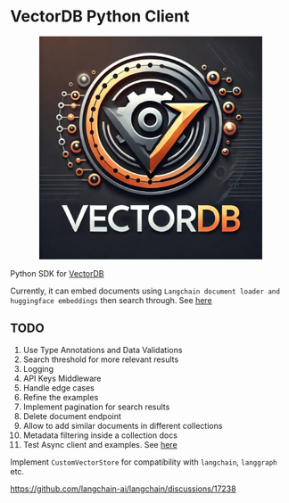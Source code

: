 # VectorDB Python Client
<div align="center">
    <img src="assets/logo.png" width="400" />
</div>

Python SDK for [VectorDB](https://github.com/Raghvender1205/VectorDB)

Currently, it can embed documents using `Langchain document loader and huggingface embeddings` then search through. See [here](https://github.com/Raghvender1205/VectorDBPythonClient/blob/master/examples/vectordb_langchain_embed_example.py)

## TODO
1. Use Type Annotations and Data Validations
2. Search threshold for more relevant results
3. Logging
4. API Keys Middleware
5. Handle edge cases
6. Refine the examples
7. Implement pagination for search results
8. Delete document endpoint 
9. Allow to add similar documents in different collections
10. Metadata filtering inside a collection docs
11. Test Async client and examples. See [here](https://github.com/Raghvender1205/VectorDBPythonClient/tree/master/examples/async_client_test.py)

Implement `CustomVectorStore` for compatibility with `langchain`, `langgraph` etc.

https://github.com/langchain-ai/langchain/discussions/17238
